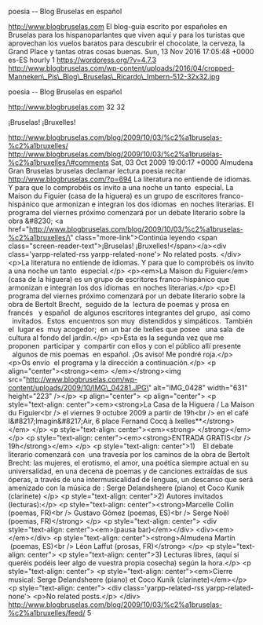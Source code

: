 poesia -- Blog Bruselas en español

http://www.blogbruselas.com El blog-guía escrito por españoles en
Bruselas para los hispanoparlantes que viven aquí y para los turistas
que aprovechan los vuelos baratos para descubrir el chocolate, la
cerveza, la Grand Place y tantas otras cosas buenas. Sun, 13 Nov 2016
17:05:48 +0000 es-ES hourly 1 https://wordpress.org/?v=4.7.3
http://www.blogbruselas.com/wp-content/uploads/2016/04/cropped-Manneken\_Pis\_Blog\_Bruselas\_Ricardo\_Imbern-512-32x32.jpg

poesia -- Blog Bruselas en español

http://www.blogbruselas.com 32 32

¡Bruselas! ¡Bruxelles!

http://www.blogbruselas.com/blog/2009/10/03/%c2%a1bruselas-%c2%a1bruxelles/
http://www.blogbruselas.com/blog/2009/10/03/%c2%a1bruselas-%c2%a1bruxelles/\#comments
Sat, 03 Oct 2009 19:00:17 +0000 Almudena Gran Bruselas bruselas declamar
lectura poesia recitar http://www.blogbruselas.com/?p=694 La literatura
no entiende de idiomas. Y para que lo comprobéis os invito a una noche
un tanto  especial. La Maison du Figuier (casa de la higuera) es un
grupo de escritores franco-hispánico que armonizan e integran los
dos idiomas  en noches literarias. El programa del viernes próximo
comenzará por un debate literario sobre la obra &\#8230; \<a
href=\"http://www.blogbruselas.com/blog/2009/10/03/%c2%a1bruselas-%c2%a1bruxelles/\"
class=\"more-link\"\>Continúa leyendo \<span
class=\"screen-reader-text\"\>¡Bruselas! ¡Bruxelles!\</span\>\</a\>\<div
class=\'yarpp-related-rss yarpp-related-none\'\> No related posts.
\</div\> \<p\>La literatura no entiende de idiomas. Y para que lo
comprobéis os invito a una noche un tanto  especial.\</p\> \<p\>\<em\>La
Maison du Figuier\</em\> (casa de la higuera) es un grupo de escritores
franco-hispánico que armonizan e integran los dos idiomas  en noches
literarias.\</p\> \<p\>El programa del viernes próximo comenzará por un
debate literario sobre la obra de Bertolt Brecht,  seguido de la
 lectura de poemas y prosa en francés   y español  de algunos escritores
integrantes del grupo,  así como   invitados.  Estos  encuentros son muy
 distendidos y simpáticos.  También el  lugar es  muy acogedor;  en un
bar de Ixelles que posee   una sala  de cultura al fondo del
jardín.\</p\> \<p\>Esta es la segunda vez que me proponen  participar y
 compartir con ellos y con el público allí presente   algunos de mis
poemas  en español. ¡Os aviso! Me pondré roja.\</p\> \<p\>Os envío  el
programa y la dirección a continuación.\</p\> \<p
align=\"center\"\>\<strong\>\<em\> \</em\>\</strong\>\<img
src=\"http://www.blogbruselas.com/wp-content/uploads/2009/10/IMG\_04281.JPG\"
alt=\"IMG\_0428\" width=\"631\" height=\"223\" /\>\</p\> \<p
align=\"center\"\> \<p align=\"center\"\> \<p style=\"text-align:
center\"\>\<em\>\<strong\>La Casa de la Higuera / La Maison du
Figuier\<br /\> el viernes 9 octubre 2009 a partir de 19h\<br /\> en el
café l&\#8217;Imagin&\#8217;Air, 6 place Fernand Cocq à
Ixelles\*\*\</strong\>\</em\> \</p\> \<p style=\"text-align:
center\"\>\<em\>\<strong\> \</strong\>\</em\>\</p\> \<p
style=\"text-align: center\"\>\<em\>\<strong\>ENTRADA GRATIS\<br /\>
19h\</strong\>\</em\> \</p\> \<p style=\"text-align: center\"\>1)    El
debate literario comenzará con  una travesía por los caminos de la obra
de Bertolt Brecht: las mujeres, el erotismo, el amor, una poética
siempre actual en su universalidad, en una decena de poemas y de
canciones extraídas de sus óperas, a través de una intermusicalidad de
lenguas, un descanso que será amenizado con la música de : Serge
Delandsheere (piano) et Coco Kunik (clarinete) \</p\> \<p
style=\"text-align: center\"\>2) Autores invitados (lecturas):\</p\> \<p
style=\"text-align: center\"\>\<strong\>Marcelle Collin (poemas, FR)\<br
/\> Gustavo Gómez (poemas, ES)\<br /\> Serge Noël (poemas,
FR)\</strong\> \</p\> \<p style=\"text-align: center\"\> \<div
style=\"text-align: center\"\>\<em\>(pausa bar)\</em\>\</div\>
\<div\>\<em\> \</em\>\</div\> \<p style=\"text-align:
center\"\>\<strong\>Almudena Martín  (poemas, ES)\<br /\> Léon Laffut
(prosas, FR)\</strong\> \</p\> \<p style=\"text-align: center\"\> \<p
style=\"text-align: center\"\>3) Lecturas libres, (aquí si queréis
podéis leer algo de vuestra propia cosecha) según la hora.\</p\> \<p
style=\"text-align: center\"\> \<p style=\"text-align:
center\"\>\<em\>Cierre musical: Serge Delandsheere (piano) et Coco Kunik
(clarinete)\</em\>\</p\> \<p style=\"text-align: center\"\> \<div
class=\'yarpp-related-rss yarpp-related-none\'\> \<p\>No related
posts.\</p\> \</div\>
http://www.blogbruselas.com/blog/2009/10/03/%c2%a1bruselas-%c2%a1bruxelles/feed/
5

